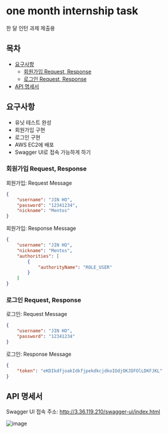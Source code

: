 # one month internship task
한 달 인턴 과제 제출용 

## 목차
- [요구사항](#요구사항)
    - [회원가입 Request, Response](#회원가입-request-response)
    - [로그인 Request, Response](#로그인-request-response)
- [API 명세서](#api-명세서)



## 요구사항
+ 유닛 테스트 완성
+ 회원가입 구현
+ 로그인 구현
+ AWS EC2에 배포
+ Swagger UI로 접속 가능하게 하기

### 회원가입 Request, Response
회원가입: Request Message
```json
{
    "username": "JIN HO",
    "password": "12341234",
    "nickname": "Mentos"
}
```
회원가입: Response Message
```json
{
    "username": "JIN HO",
    "nickname": "Mentos", 
    "authorities": [
        {
            "authorityName": "ROLE_USER"
        }
    ]		
}
```
### 로그인 Request, Response
로그인: Request Message
```json
{
    "username": "JIN HO", 
    "password": "12341234"
}
```
로그인: Response Message
```json
{
    "token": "eKDIkdfjoakIdkfjpekdkcjdkoIOdjOKJDFOlLDKFJKL"
}
```

## API 명세서
Swagger UI 접속 주소: http://3.36.119.210/swagger-ui/index.html

![image](https://github.com/user-attachments/assets/377f53d2-90d9-48fa-815d-78f90c7b02b9)